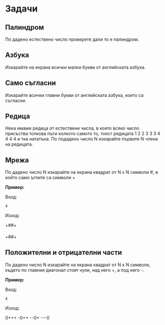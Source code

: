 # Задачи

## Палиндром

По дадено естествено число проверете дали то е палиндром.

## Азбука

Изкарайте на екрана всички малки букви от английската азбука.

## Само съгласни

Изкарайте всички главни букви от английската азбука, които са съгласни.

## Редица

Нека имаме редица от естествени числа, в която всяко число присъства толкова пъти колкото самото то, тоест редицата 1  2 2 3 3 3 4 4 4 4 и тка нататъка. По подадено число N изкарайте първите N члена на редицата.

## Мрежа

По дадено число N изкарайте на екрана квадрат от N x N символи #, в който само ъглите са символи +

**Пример:**

Вход:

    4

Изход:

+##+
####
####
+##+

## Положителни и отрицателни части

По дадено число N изкарайте на екрана квадрат от N x N символи, където по главния диагонал стоят нули, над него +, а под него -.

**Пример:**

Вход:

    4

Изход:

0+++
-0++
--0+
---0
